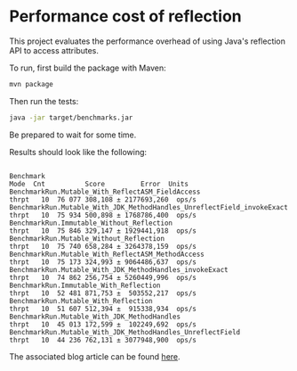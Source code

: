 # Performance cost of reflection

This project evaluates the performance overhead of using Java's reflection API to access attributes.

To run, first build the package with Maven:

```bash
mvn package
```

Then run the tests:

```bash
java -jar target/benchmarks.jar
```

Be prepared to wait for some time.

Results should look like the following:

```

Benchmark                                                                Mode  Cnt          Score         Error  Units
BenchmarkRun.Mutable_With_ReflectASM_FieldAccess                        thrpt   10  76 077 308,108 ± 2177693,260  ops/s
BenchmarkRun.Mutable_With_JDK_MethodHandles_UnreflectField_invokeExact  thrpt   10  75 934 500,898 ± 1768786,400  ops/s
BenchmarkRun.Immutable_Without_Reflection                               thrpt   10  75 846 329,147 ± 1929441,918  ops/s
BenchmarkRun.Mutable_Without_Reflection                                 thrpt   10  75 740 658,284 ± 3264378,159  ops/s
BenchmarkRun.Mutable_With_ReflectASM_MethodAccess                       thrpt   10  75 173 324,993 ± 9064486,637  ops/s
BenchmarkRun.Mutable_With_JDK_MethodHandles_invokeExact                 thrpt   10  74 862 256,754 ± 5260449,996  ops/s
BenchmarkRun.Immutable_With_Reflection                                  thrpt   10  52 481 871,753 ±  503552,217  ops/s
BenchmarkRun.Mutable_With_Reflection                                    thrpt   10  51 607 512,394 ±  915338,934  ops/s
BenchmarkRun.Mutable_With_JDK_MethodHandles                             thrpt   10  45 013 172,599 ±  102249,692  ops/s
BenchmarkRun.Mutable_With_JDK_MethodHandles_UnreflectField              thrpt   10  44 236 762,131 ± 3077948,900  ops/s

```


The associated blog article can be found [here](https://blog.frankel.ch/performance-cost-of-reflection/).
